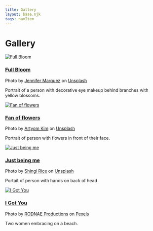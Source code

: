 ```yaml
---
title: Gallery
layout: base.njk
tags: navItem
---
```

<h1 class="pageTitle">Gallery</h1>
<div class="gallery">
<div class="card">
  <a href="/gallery/fullbloom"><img src="/images/jennifer-marquez-WW-TIGWKCyc-unsplash.jpg" alt="Full Bloom"></a>
  <div class="container">
    <h3><a href="/gallery/fullbloom">Full Bloom</a></h3>
    <p>Photo by <a href="https://unsplash.com/@jamscreativephotography?utm_source=unsplash&utm_medium=referral&utm_content=creditCopyText">Jennifer Marquez</a> on <a href="https://unsplash.com/@jamscreativephotography?utm_source=unsplash&utm_medium=referral&utm_content=creditCopyText">Unsplash</a></p>
    <p>Portrait of a person with decorative eye makeup behind branches with yellow blossoms.</p>
  </div>
</div>
<div class="card">
  <a href="/gallery/fanflowers.html"><img src="/images/artyom-kim-gzaXICn5P8o-unsplash.jpg" alt="Fan of flowers"></a>
  <div class="container">
    <h3><a href="/gallery/fanflowers.html">Fan of flowers</a></h3>
    <p>Photo by <a href="https://unsplash.com/@nezelenoe?utm_source=unsplash&utm_medium=referral&utm_content=creditCopyText">Artyom Kim</a> on <a href="https://unsplash.com/@nezelenoe?utm_source=unsplash&utm_medium=referral&utm_content=creditCopyText">Unsplash</a></p>
    <p>Portrait of person with flowers in front of their face.</p>
  </div>
</div>
<div class="card">
  <a href="/gallery/justbeme.html"><img src="/images/shingi-rice-9qzwgBYdrgE-unsplash.jpg" alt="Just being me"></a>
  <div class="container">
    <h3><a href="/gallery/justbeme.html">Just being me</a></h3>
    <p>Photo by <a href="https://unsplash.com/@bluespit?utm_source=unsplash&utm_medium=referral&utm_content=creditCopyText">Shingi Rice</a> on <a href="https://unsplash.com/@bluespit?utm_source=unsplash&utm_medium=referral&utm_content=creditCopyText">Unsplash</a></p>
    <p>Portait of person with hands on back of head</p>
  </div>
</div>
<div class="card">
  <a href="/gallery/igotu.html"><img src="/images/pexels-rodnae-productions-4918787.jpg" alt="I Got You"></a>
  <div class="container">
    <h3><a href="/gallery/igotu.html">I Got You</a></h3>
    <p>Photo by <a href="https://www.pexels.com/@rodnae-prod">RODNAE Productions</a> on <a href="https://www.pexels.com/">Pexels</a></p>
    <p>Two women embracing on a beach.</p>
  </div>
</div>
</div>